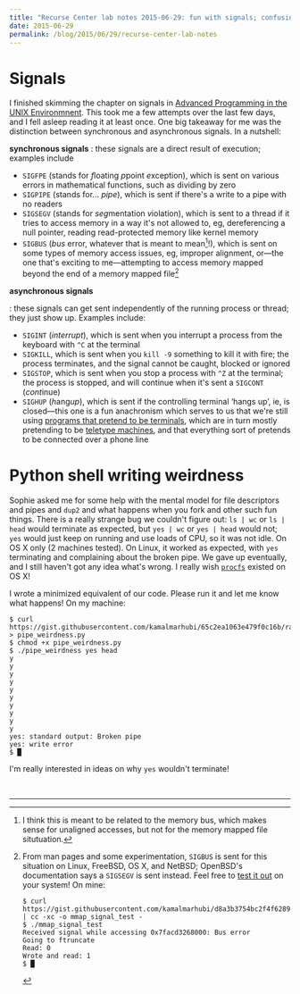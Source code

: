 ```yaml
---
title: "Recurse Center lab notes 2015-06-29: fun with signals; confusing shell-writing"
date: 2015-06-29
permalink: /blog/2015/06/29/recurse-center-lab-notes
---
```


# Signals

I finished skimming the chapter on signals in [Advanced Programming in the UNIX
Environmnent][apue]. This took me a few attempts over the last few days, and I
fell asleep reading it at least once. One big takeaway for me was the
distinction between synchronous and asynchronous signals. In a nutshell:

[apue]: http://www.apuebook.com/about3e.html

**synchronous signals**
: these signals are a direct result of execution; examples include

  - `SIGFPE` (stands for *f*loating *p*point *e*xception), which is sent on
    various errors in mathematical functions, such as dividing by zero
  - `SIGPIPE` (stands for... *pipe*), which is sent if there's a write to a pipe
    with no readers
  - `SIGSEGV` (stands for *seg*mentation *v*iolation), which is sent
    to a thread if it tries to access memory in a way it's not allowed to, eg,
    dereferencing a null pointer, reading read-protected memory like kernel memory
  - `SIGBUS` (*bus* error, whatever that is meant to mean[^sigbus]!), which is sent on
    some types of memory access issues, eg, improper alignment, or—the one
    that's exciting to me—attempting to access memory mapped beyond the end of a
    memory mapped file[^sigbus-openbsd]

[^sigbus]:
    I think this is meant to be related to the memory bus, which makes sense for
    unaligned accesses, but not for the memory mapped file situtuation.

[^sigbus-openbsd]:
    From man pages and some experimentation, `SIGBUS` is sent for this
    situation on Linux, FreeBSD, OS X, and NetBSD; OpenBSD's documentation says a
    `SIGSEGV` is sent instead. Feel free to [test it out][signal-test] on your system! On mine:
    
    ~~~
    $ curl https://gist.githubusercontent.com/kamalmarhubi/d8a3b3754bc2f4f62899/raw/333a1c8ebce4a3c7718e740ea4d175d22ca206fd/mmap_signal_test.c | cc -xc -o mmap_signal_test -
    $ ./mmap_signal_test
    Received signal while accessing 0x7facd3268000: Bus error
    Going to ftruncate
    Read: 0
    Wrote and read: 1
    $ █
    ~~~

[signal-test]: https://gist.github.com/kamalmarhubi/d8a3b3754bc2f4f62899

**asynchronous signals**

: these signals can get sent independently of the running process or thread;
  they just show up. Examples include:
  - `SIGINT` (*interrupt*), which is sent when you interrupt a process from the
    keyboard with `^C` at the terminal
  - `SIGKILL`, which is sent when you `kill -9` something to kill it with fire;
    the process terminates, and the signal cannot be caught, blocked or ignored
  - `SIGSTOP`, which is sent when you stop a process with `^Z` at the terminal;
    the process is stopped, and will continue when it's sent a `SIGCONT`
    (*cont*inue)
  - `SIGHUP` (*h*ang*up*), which is sent if the controlling terminal ‘hangs up’,
    ie, is closed—this one is a fun anachronism which serves to us that we're
    still using [programs that pretend to be terminals][terminal-emulator],
    which are in turn mostly pretending to be [teletype machines][tty], and that
    everything sort of pretends to be connected over a phone line

[tty]: https://en.wikipedia.org/wiki/Teleprinter
[terminal-emulator]: https://en.wikipedia.org/wiki/Terminal_emulator


# Python shell writing weirdness

Sophie asked me for some help with the mental model for file descriptors and
pipes and `dup2` and what happens when you fork and other such fun things. There
is a really strange bug we couldn't figure out: `ls | wc` or `ls | head` would
terminate as expected, but `yes | wc` or `yes | head` would not; `yes` would
just keep on running and use loads of CPU, so it was not idle. On OS X only (2
machines tested). On Linux, it worked as expected, with `yes` terminating and
complaining about the broken pipe. We gave up eventually, and I still haven't
got any idea what's wrong. I really wish [`procfs`][procfs] existed on OS X!

[procfs]: http://man7.org/linux/man-pages/man5/procfs.5.html

I wrote a minimized equivalent of our code. Please run it and let me know what
happens! On my machine:

~~~
$ curl https://gist.githubusercontent.com/kamalmarhubi/65c2ea1063e479f0c16b/raw/2459725829891b156f61ec5fc808587846ec07be/pipe_weirdness.py > pipe_weirdness.py
$ chmod +x pipe_weirdness.py
$ ./pipe_weirdness yes head
y
y
y
y
y
y
y
y
y
y
yes: standard output: Broken pipe
yes: write error
$ █
~~~

I'm really interested in ideas on why `yes` wouldn't terminate!

<br />

-----
